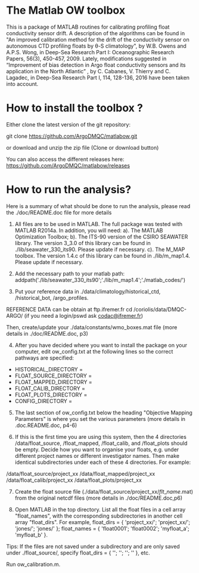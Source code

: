 # The Matlab OW toolbox

This is a package of MATLAB routines for calibrating profiling float conductivity sensor drift. A description of the algorithms can be found in "An improved calibration method for the drift of the conductivity sensor on autonomous CTD profiling floats by θ-S climatology", by W.B. Owens and A.P.S. Wong, in Deep-Sea Research Part I: Oceanographic Research Papers, 56(3), 450-457, 2009.
Lately,  modifications suggested in “Improvement of bias detection in Argo float conductivity sensors and its application in the North Atlantic” , by C. Cabanes, V. Thierry and C. Lagadec, in Deep-Sea Research Part I, 114, 128-136, 2016  have been taken into account. 

# How to install the toolbox ?

Either clone the latest version of the git repository:

git clone https://github.com/ArgoDMQC/matlabow.git

or download and unzip the zip file (Clone or download button)

You can also access the different releases here: 
https://github.com/ArgoDMQC/matlabow/releases

# How to run the analysis?
Here is a summary of what should be done to run the analysis, please read the ./doc/README.doc file for more details


1. All files are to be used in MATLAB. The full package was tested with MATLAB R2014a. In addition, you will need:
a). The MATLAB Optimization Toolbox;
b). The ITS-90 version of the CSIRO SEAWATER library. The version 3\_3.0 of this library can be found in ./lib/seawater\_330\_its90. Please update if necessary.
c). The M_MAP toolbox. The version  1.4.c of this library can be found in ./lib/m\_map1.4. Please update if necessary.

2. Add the necessary path to your matlab path: addpath('./lib/seawater\_330\_its90';'./lib/m\_map1.4';'./matlab\_codes/')

3. Put your reference data in ./data/climatology/historical\_ctd, /historical\_bot, /argo\_profiles.

REFERENCE DATA can be obtain at ftp.ifremer.fr
cd /coriolis/data/DMQC-ARGO/   (if you need a login/pswd ask codac@ifremer.fr)

Then, create/update your ./data/constants/wmo\_boxes.mat file (more details in ./doc/README.doc, p3)

4. After you have decided where you want to install the package on your computer, edit ow\_config.txt at the following lines so the correct pathways are specified:

* HISTORICAL\_DIRECTORY =
* FLOAT\_SOURCE\_DIRECTORY =
* FLOAT\_MAPPED\_DIRECTORY =
* FLOAT\_CALIB\_DIRECTORY =
* FLOAT\_PLOTS\_DIRECTORY =
* CONFIG\_DIRECTORY =

5. The last section of ow\_config.txt below the heading "Objective Mapping Parameters" is where you set the various parameters (more details in .doc.README.doc, p4-6)

6.  If this is the first time you are using this system, then the 4 directories /data/float\_source, /float\_mapped, /float\_calib, and /float\_plots should be empty. Decide how you want to organise your floats, e.g. under different project names or different investigator names. Then make identical subdirectories under each of these 4 directories. For example:

/data/float\_source/project\_xx
/data/float\_mapped/project\_xx
/data/float\_calib/project\_xx
/data/float\_plots/project\_xx

7.  Create the float source file (./data/float\_source/project\_xx/$flt\_name$.mat) from the original netcdf files (more details in ./doc/README.doc,p6)

8. Open MATLAB in the top directory. List all the float files in a cell array "float\_names", with the corresponding subdirectories in another cell array "float_dirs". For example,
float_dirs = { 'project\_xx/'; 'project\_xx/'; 'jones/'; 'jones/' };
float_names = { 'float0001'; 'float0002'; 'myfloat\_a'; 'myfloat\_b' }.

Tips: If the files are not saved under a subdirectory and are only saved under ./float\_source/, specify float\_dirs = { ''; ''; ''; '' }, etc.

Run ow\_calibration.m. 



